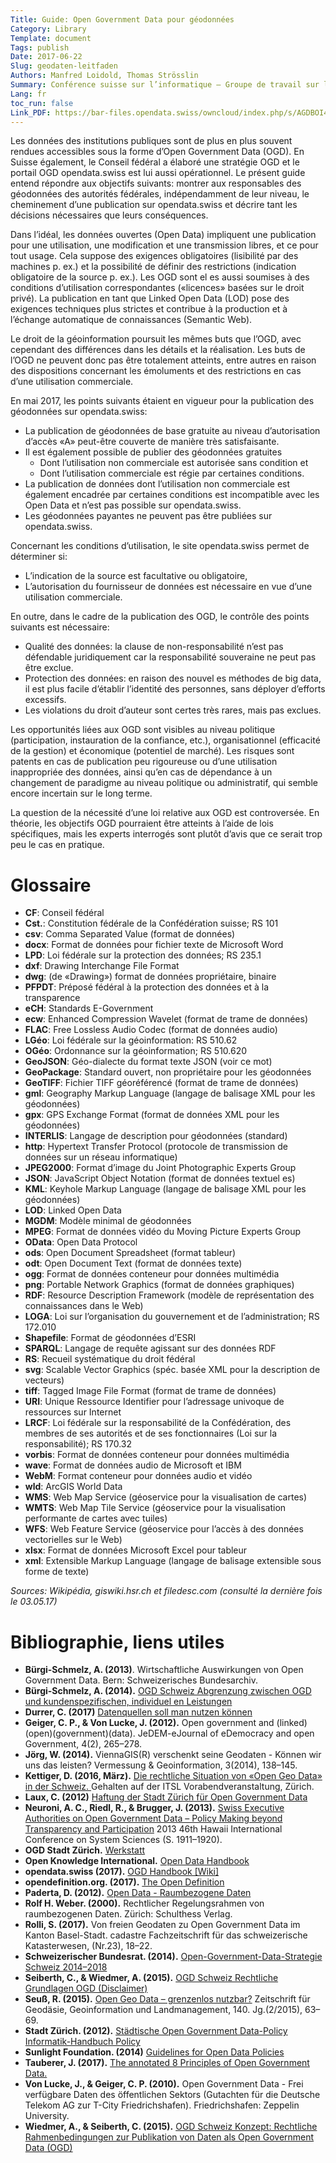 ```yaml
---
Title: Guide: Open Government Data pour géodonnées
Category: Library
Template: document
Tags: publish
Date: 2017-06-22
Slug: geodaten-leitfaden
Authors: Manfred Loidold, Thomas Strösslin
Summary: Conférence suisse sur l’informatique – Groupe de travail sur les systèmes d’information géographique (CSI-SIG)   
Lang: fr
toc_run: false
Link_PDF: https://bar-files.opendata.swiss/owncloud/index.php/s/AGDBOI45EJGwxEU
---
```


Les données des institutions publiques sont de plus en plus souvent rendues accessibles sous la forme d’Open Government Data (OGD). En Suisse également, le Conseil fédéral a élaboré une stratégie OGD et le portail OGD opendata.swiss est lui aussi opérationnel. Le présent guide entend répondre aux objectifs suivants: montrer aux responsables des géodonnées des autorités fédérales, indépendamment de leur niveau, le cheminement d’une publication sur opendata.swiss et décrire tant les décisions nécessaires que leurs conséquences.   

Dans l’idéal, les données ouvertes (Open Data) impliquent une publication pour une utilisation, une modification et une transmission libres, et ce pour tout usage. Cela suppose des exigences obligatoires (lisibilité par des machines p. ex.) et la possibilité de définir des restrictions (indication obligatoire de la source p. ex.). Les OGD sont el es aussi soumises à des conditions d’utilisation correspondantes («licences» basées sur le droit privé). La publication en tant que Linked Open Data (LOD) pose des exigences techniques plus strictes et contribue à la production et à l’échange automatique de connaissances (Semantic Web).    

Le droit de la géoinformation poursuit les mêmes buts que l’OGD, avec cependant des différences dans les détails et la réalisation. Les buts de l’OGD ne peuvent donc pas être totalement atteints, entre autres en raison des dispositions concernant les émoluments et des restrictions en cas d’une utilisation commerciale.   

En mai 2017, les points suivants étaient en vigueur pour la publication des géodonnées sur opendata.swiss:

- La publication de géodonnées de base gratuite au niveau d’autorisation d’accès «A» peut-être couverte de manière très satisfaisante.   
- Il est également possible de publier des géodonnées gratuites   
  - Dont l’utilisation non commerciale est autorisée sans condition et   
  - Dont l’utilisation commerciale est régie par certaines conditions.   
- La publication de données dont l’utilisation non commerciale est également encadrée par certaines conditions est incompatible avec les Open Data et n’est pas possible sur opendata.swiss.   
- Les géodonnées payantes ne peuvent pas être publiées sur opendata.swiss.   

Concernant les conditions d’utilisation, le site opendata.swiss permet de déterminer si:   

- L’indication de la source est facultative ou obligatoire,   
- L’autorisation du fournisseur de données est nécessaire en vue d’une utilisation commerciale.   

En outre, dans le cadre de la publication des OGD, le contrôle des points suivants est nécessaire:   

- Qualité des données: la clause de non-responsabilité n’est pas défendable juridiquement car la responsabilité souveraine ne peut pas être exclue.   
- Protection des données: en raison des nouvel es méthodes de big data, il est plus facile d’établir l’identité des personnes, sans déployer d’efforts excessifs.   
- Les violations du droit d’auteur sont certes très rares, mais pas exclues.   

Les opportunités liées aux OGD sont visibles au niveau politique (participation, instauration de la confiance, etc.), organisationnel (efficacité de la gestion) et économique (potentiel de marché). Les risques sont patents en cas de publication peu rigoureuse ou d’une utilisation inappropriée des données, ainsi qu’en cas de dépendance à un changement de paradigme au niveau politique ou administratif, qui semble encore incertain sur le long terme.    

La question de la nécessité d’une loi relative aux OGD est controversée. En théorie, les objectifs OGD pourraient être atteints à l’aide de lois spécifiques, mais les experts interrogés sont plutôt d’avis que ce serait trop peu le cas en pratique.   

# Glossaire

- **CF**: Conseil fédéral   
- **Cst.**: Constitution fédérale de la Confédération suisse; RS 101   
- **csv**: Comma Separated Value (format de données)   
- **docx**: Format de données pour fichier texte de Microsoft Word   
- **LPD**: Loi fédérale sur la protection des données; RS 235.1   
- **dxf**: Drawing Interchange File Format   
- **dwg**: (de «Drawing») format de données propriétaire, binaire   
- **PFPDT**: Préposé fédéral à la protection des données et à la transparence   
- **eCH**: Standards E-Government   
- **ecw**: Enhanced Compression Wavelet (format de trame de données)   
- **FLAC**: Free Lossless Audio Codec (format de données audio)   
- **LGéo**: Loi fédérale sur la géoinformation: RS 510.62   
- **OGéo**: Ordonnance sur la géoinformation; RS 510.620   
- **GeoJSON**: Géo-dialecte du format texte JSON (voir ce mot)   
- **GeoPackage**: Standard ouvert, non propriétaire pour les géodonnées   
- **GeoTIFF**: Fichier TIFF géoréférencé (format de trame de données)   
- **gml**: Geography Markup Language (langage de balisage XML pour les géodonnées)   
- **gpx**: GPS Exchange Format (format de données XML pour les géodonnées)   
- **INTERLIS**: Langage de description pour géodonnées (standard)   
- **http**: Hypertext Transfer Protocol (protocole de transmission de données sur un réseau informatique)   
- **JPEG2000**: Format d’image du Joint Photographic Experts Group   
- **JSON**: JavaScript Object Notation (format de données textuel es)   
- **KML**: Keyhole Markup Language (langage de balisage XML pour les géodonnées)   
- **LOD**: Linked Open Data   
- **MGDM**: Modèle minimal de géodonnées   
- **MPEG**: Format de données vidéo du Moving Picture Experts Group   
- **OData**: Open Data Protocol   
- **ods**: Open Document Spreadsheet (format tableur)   
- **odt**: Open Document Text (format de données texte)     
- **ogg**: Format de données conteneur pour données multimédia   
- **png**: Portable Network Graphics (format de données graphiques)   
- **RDF**: Resource Description Framework (modèle de représentation des connaissances dans le Web)   
- **LOGA**: Loi sur l’organisation du gouvernement et de l’administration; RS 172.010     
- **Shapefile**: Format de géodonnées d’ESRI   
- **SPARQL**: Langage de requête agissant sur des données RDF   
- **RS**: Recueil systématique du droit fédéral   
- **svg**: Scalable Vector Graphics (spéc. basée XML pour la description de vecteurs)   
- **tiff**: Tagged Image File Format (format de trame de données)   
- **URI**: Unique Ressource Identifier pour l’adressage univoque de ressources sur Internet   
- **LRCF**: Loi fédérale sur la responsabilité de la Confédération, des membres de ses autorités et de ses fonctionnaires (Loi sur la responsabilité); RS 170.32   
- **vorbis**: Format de données conteneur pour données multimédia   
- **wave**: Format de données audio de Microsoft et IBM   
- **WebM**: Format conteneur pour données audio et vidéo   
- **wld**: ArcGIS World Data   
- **WMS**: Web Map Service (géoservice pour la visualisation de cartes)   
- **WMTS**: Web Map Tile Service (géoservice pour la visualisation performante de cartes avec tuiles)   
- **WFS**: Web Feature Service (géoservice pour l’accès à des données vectorielles sur le Web)   
- **xlsx**: Format de données Microsoft Excel pour tableur   
- **xml**: Extensible Markup Language (langage de balisage extensible sous forme de texte)   

*Sources: Wikipédia, giswiki.hsr.ch et filedesc.com (consulté la dernière fois le 03.05.17)*

# Bibliographie, liens utiles

- **Bürgi-Schmelz, A. (2013)**. Wirtschaftliche Auswirkungen von Open Government Data. Bern: Schweizerisches Bundesarchiv.   
- **Bürgi-Schmelz, A. (2014).** [OGD Schweiz Abgrenzung zwischen OGD und kundenspezifischen, individuel en Leistungen](https://www.egovernment.ch/index.php/download_file/force/475/3337/)
- **Durrer, C. (2017)** [Datenquellen soll man nutzen können](http://www.oyatec.ch/2017/04/24/datenquellen-soll-man-nutzen-koennen/)
- **Geiger, C. P., & Von Lucke, J. (2012).** Open government and (linked)(open)(government)(data). JeDEM-eJournal of eDemocracy and open Government, 4(2), 265–278.   
- **Jörg, W. (2014).** ViennaGIS(R) verschenkt seine Geodaten - Können wir uns das leisten? Vermessung & Geoinformation, 3(2014), 138–145.   
- **Kettiger, D. (2016, März).** [Die rechtliche Situation von «Open Geo Data» in der Schweiz. ](http://www.kettiger.ch/fileadmin/user_upload/Dokumente/News/ITSL_160309_Referat_Website_DE.pdf) Gehalten auf der ITSL Vorabendveranstaltung, Zürich.
- **Laux, C. (2012)** [Haftung der Stadt Zürich für Open Government Data](https://www.stadt-zuerich.ch/content/dam/stzh/portal/Deutsch/OGD/Dokumente/OGD-Gutachten_pub.pdf)
- **Neuroni, A. C., Riedl, R., & Brugger, J. (2013).** [Swiss Executive Authorities on Open Government Data – Policy Making beyond Transparency and Participation](https://doi.org/10.1109/HICSS.2013.19) 2013 46th Hawaii International Conference on System Sciences (S. 1911–1920).
- **OGD Stadt Zürich.** [Werkstatt](https://www.stadt-zuerich.ch/portal/de/index/ogd/werkstatt.html)
- **Open Knowledge International.** [Open Data Handbook](http://opendatahandbook.org/)   
- **opendata.swiss (2017).** [OGD Handbook \[Wiki\]](http://handbook.opendata.swiss/de/pages/index)
- **opendefinition.org. (2017).** [The Open Definition](http://opendefinition.org/)
- **Paderta, D. (2012).** [Open Data - Raumbezogene Daten](http://nbn-resolving.de/urn:nbn:de:0168-ssoar-364743)
- **Rolf H. Weber. (2000).** Rechtlicher Regelungsrahmen von raumbezogenen Daten. Zürich: Schulthess Verlag.   
- **Rolli, S. (2017).** Von freien Geodaten zu Open Government Data im Kanton Basel-Stadt. cadastre Fachzeitschrift für das schweizerische Katasterwesen, (Nr.23), 18–22.   
- **Schweizerischer Bundesrat. (2014).** [Open-Government-Data-Strategie Schweiz 2014–2018](https://www.admin.ch/opc/de/federal-gazette/2014/3493.pdf)   
- **Seiberth, C., & Wiedmer, A. (2015).** [OGD Schweiz Rechtliche Grundlagen OGD (Disclaimer)](https://www.egovernment.ch/index.php/download_file/force/484/3554/)
- **Seuß, R. (2015).** [Open Geo Data – grenzenlos nutzbar?](https://doi.org/10.12902/zfv-0054-2015) Zeitschrift für Geodäsie, Geoinformation und Landmanagement, 140. Jg.(2/2015), 63–69.
- **Stadt Zürich. (2012).** [Städtische Open Government Data-Policy Informatik-Handbuch Policy](https://www.stadt-zuerich.ch/content/dam/stzh/portal/Deutsch/OGD/Dokumente/OGD-Policy%20V1.pdf)  
- **Sunlight Foundation. (2014)** [Guidelines for Open Data Policies](http://sunlightf.wpengine.com/wp-content/uploads/2016/09/OpenDataGuidelines_v3.pdf)
- **Tauberer, J. (2017).** [The annotated 8 Principles of Open Government Data.](https://opengovdata.org/)   
- **Von Lucke, J., & Geiger, C. P. (2010).** Open Government Data - Frei verfügbare Daten des öffentlichen Sektors (Gutachten für die Deutsche Telekom AG zur T-City Friedrichshafen). Friedrichshafen: Zeppelin University.   
- **Wiedmer, A., & Seiberth, C. (2015).** [OGD Schweiz Konzept: Rechtliche Rahmenbedingungen zur Publikation von Daten als Open Government Data (OGD)](http://handbook.opendata.swiss/de/library/konzept-rechtliche-rahmen)  
